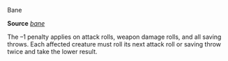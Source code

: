 Bane

**Source** [_bane_](spells/bane.md#_bane)

The –1 penalty applies on attack rolls, weapon damage rolls, and all saving throws. Each affected creature must roll its next attack roll or saving throw twice and take the lower result.

